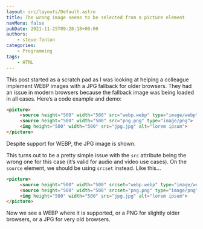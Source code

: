 ```yaml
---
layout: src/layouts/Default.astro
title: The wrong image seems to be selected from a picture element
navMenu: false
pubDate: 2021-11-25T09:28:18+00:00
authors:
    - steve-fenton
categories:
    - Programming
tags:
    - HTML
---
```


This post started as a scratch pad as I was looking at helping a colleague implement WEBP images with a JPG fallback for older browsers. They had an issue in modern browsers because the fallback image was being loaded in all cases. Here’s a code example and demo:

```html
<picture>
     <source height="500" width="500" src="webp.webp" type="image/webp">
     <source height="500" width="500" src="png.png" type="image/png">
     <img height="500" width="500" src="jpg.jpg" alt="lorem ipsum">
</picture>
```

Despite support for WEBP, the JPG image is shown.

This turns out to be a pretty simple issue with the `src` attribute being the wrong one for this case (it’s valid for audio and video use cases). On the `source` element, we should be using `srcset` instead. Like this…

```html
<picture>
     <source height="500" width="500" srcset="webp.webp" type="image/webp">
     <source height="500" width="500" srcset="png.png" type="image/png">
     <img height="500" width="500" src="jpg.jpg" alt="lorem ipsum">
</picture>
```

Now we see a WEBP where it is supported, or a PNG for slightly older browsers, or a JPG for very old browsers.